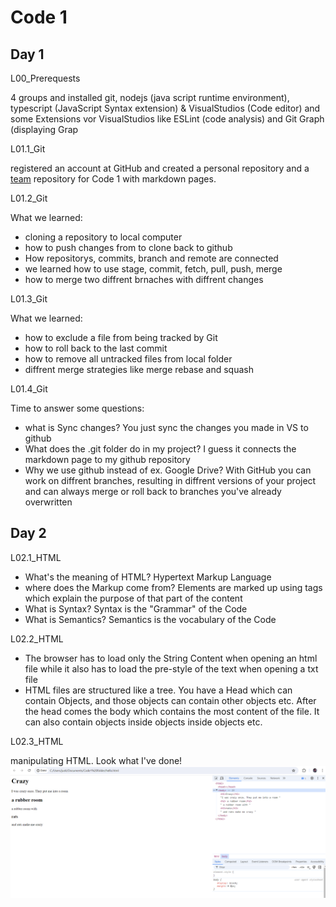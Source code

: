 # Code 1
## Day 1

L00_Prerequests

4 groups and installed git, nodejs (java script runtime environment), typescript (JavaScript Syntax extension) 
& VisualStudios (Code editor) and some Extensions vor
VisualStudios like ESLint (code analysis) and Git Graph (displaying Grap

L01.1_Git

registered an account at GitHub and created a personal repository and a [team](https://github.com/MiaGMB/Caffeine-) repository for Code 1
with markdown pages. 

L01.2_Git

What we learned:
- cloning a repository to local computer
- how to push changes from to clone back to github
- How repositorys, commits, branch and remote are connected 
- we learned how to use stage, commit, fetch, pull, push, merge
- how to merge two diffrent brnaches with diffrent changes


L01.3_Git 

What we learned:
- how to exclude a file from being tracked by Git
- how to roll back to the last commit
- how to remove all untracked files from local folder
- diffrent merge strategies like merge rebase and squash

L01.4_Git

Time to answer some questions:
- what is Sync changes? You just sync the changes you made in VS to github
- What does the .git folder do in my project? I guess it connects the markdown page to my github repository
- Why we use github instead of ex. Google Drive? With GitHub you can work on diffrent branches, resulting in diffrent versions of your project and can always merge or roll back to branches you've already overwritten


## Day 2

L02.1_HTML

- What's the meaning of HTML? Hypertext Markup Language
- where does the Markup come from? Elements are marked up using tags which explain the purpose of that part of the content
- What is Syntax? Syntax is the "Grammar" of the Code
- What is Semantics? Semantics is the vocabulary of the Code

L02.2_HTML
- The browser has to load only the String Content when opening an html file while it also has to load the pre-style of the text when opening a txt file 
- HTML files are structured like a tree. You have a Head which can contain Objects, and those objects can contain other objects etc. After the head comes the body which contains the most content of the file. It can also contain objects inside objects inside objects etc.

L02.3_HTML

manipulating HTML. Look what I've done!
![alt text](<Screenshot 2024-06-18 115135.png>)